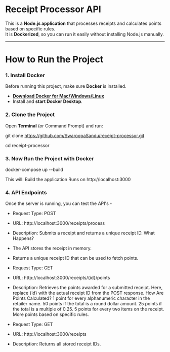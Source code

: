 
# Receipt Processor API

This is a **Node.js application** that processes receipts and calculates points based on specific rules.  
It is **Dockerized**, so you can run it easily without installing Node.js manually.

---------------------------------------------------------------------------------------------------------
# How to Run the Project

### 1. Install Docker
Before running this project, make sure **Docker** is installed.  
- **[Download Docker for Mac/Windows/Linux](https://www.docker.com/products/docker-desktop/)**
- Install and **start Docker Desktop**.

### 2. Clone the Project
Open **Terminal** (or Command Prompt) and run:

git clone <https://github.com/SwaroopaSandu/receipt-processor.git>

cd receipt-processor

### 3. Now Run the Project with Docker
docker-compose up --build

This will: Build the application
Runs on http://localhost:3000

### 4. API Endpoints 
Once the server is running, you can test the API's - 

* Request Type: POST
* URL: http://localhost:3000/receipts/process
* Description: Submits a receipt and returns a unique receipt ID.
What Happens?
* The API stores the receipt in memory.
* Returns a unique receipt ID that can be used to fetch points.


* Request Type: GET
* URL: http://localhost:3000/receipts/{id}/points
* Description: Retrieves the points awarded for a submitted receipt.
Here, replace {id} with the actual receipt ID from the POST response.
How Are Points Calculated?
1 point for every alphanumeric character in the retailer name.
50 points if the total is a round dollar amount.
25 points if the total is a multiple of 0.25.
5 points for every two items on the receipt.
More points based on specific rules.


* Request Type: GET
* URL: http://localhost:3000/receipts
* Description: Returns all stored receipt IDs.
  


